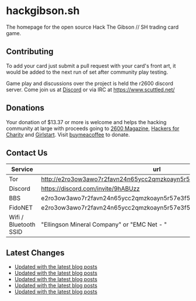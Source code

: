# hackgibson.sh
The homepage for the open source Hack The Gibson // SH trading card game.


## Contributing

To add your card just submit a pull request with your card's front art, it would be added to the next run of set after community play testing.

Game play and discussions over the project is held the r2600 discord server. Come join us at [Discord](https://discord.com/invite/9hABUzz) or via IRC at https://www.scuttled.net/


## Donations

Your donation of $13.37 or more is welcome and helps the hacking community at large with proceeds going to [2600 Magazine](https://2600.com/), [Hackers for Charity](https://hackersforcharity.org) and [Girlstart](https://girlstart.org).  Visit [buymeacoffee](https://www.buymeacoffee.com/hackgibson.sh) to donate.


## Contact Us

Service | url
-|-
Tor | http://e2ro3ow3awo7r2favn24n65ycc2qmzkoayn5r57e3f56nvjwdcgg32ad.onion
Discord | https://discord.com/invite/9hABUzz
BBS | e2ro3ow3awo7r2favn24n65ycc2qmzkoayn5r57e3f56nvjwdcgg32ad.onion:23
FidoNET | e2ro3ow3awo7r2favn24n65ycc2qmzkoayn5r57e3f56nvjwdcgg32ad.onion:24554
Wifi / Bluetooth SSID | "Ellingson Mineral Company" or "EMC Net - <fidonet address>"

## Latest Changes
<!-- BLOG-POST-LIST:START -->
- [Updated with the latest blog posts](https://github.com/DFW2600/hackgibson.sh/commit/f6e4124e9a180f461b6115313c1933c5c7aaa4db)
- [Updated with the latest blog posts](https://github.com/DFW2600/hackgibson.sh/commit/ff9662dd81f726f05c8f3745a90cfffcbfcda6e1)
- [Updated with the latest blog posts](https://github.com/DFW2600/hackgibson.sh/commit/71635c8ee179a3e1e0f951cb746f83de19351169)
- [Updated with the latest blog posts](https://github.com/DFW2600/hackgibson.sh/commit/9e4c5a59a9f081086695c7dfea2dac08d1a15603)
- [Updated with the latest blog posts](https://github.com/DFW2600/hackgibson.sh/commit/71dd685bc6d8495f2859e73849eba048fcee29bf)
<!-- BLOG-POST-LIST:END -->
